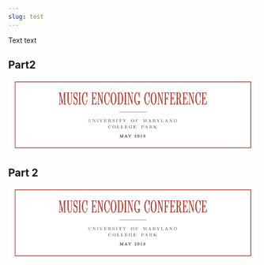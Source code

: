 ```yaml
---
slug: test
---
```


Text text

<h2>Part2</h2>

![Music Encoding Conference](../images/2017-10-header_mec2018.png)

## Part 2

![Music Encoding Conference](../images/2017-10-header_mec2018.png)

